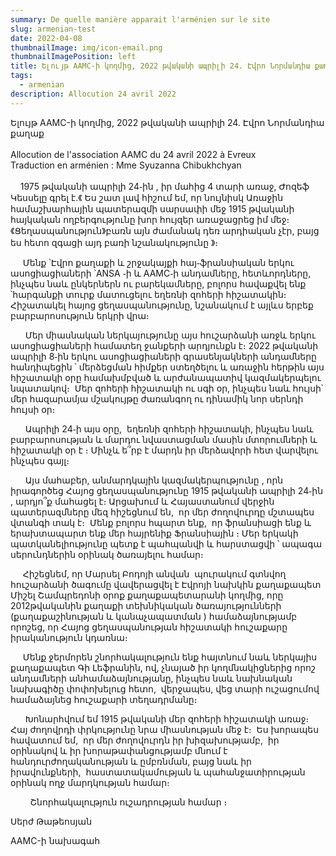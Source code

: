 ```yaml
---
summary: De quelle manière apparait l'arménien sur le site
slug: armenian-test
date: 2022-04-08
thumbnailImage: img/icon-email.png
thumbnailImagePosition: left
title: Ելույթ AAMC-ի կողմից, 2022 թվականի ապրիլի 24. Էվրո Նորմանդիա քաղաք
tags:
  - armenian
description: Allocution 24 avril 2022
---
```

Ելույթ AAMC-ի կողմից, 2022 թվականի ապրիլի 24. Էվրո Նորմանդիա քաղաք\
\
Allocution de l'association  AAMC du 24 avril 2022 à Evreux \
Traduction en arménien : Mme Syuzanna Chibukhchyan \
\
    1975 թվականի ապրիլի 24֊ին , իր մահից 4 տարի առաջ, Ժոզեֆ Կեսսելը գրել է.《 Ես շատ լավ հիշում եմ, որ նույնիսկ Առաջին համաշխարհային պատերազմի սարսափի մեջ 1915 թվականի հայկական ողբերգությունը խոր հույզեր առաջացրեց իմ մեջ։ 《Ցեղասպանություն》բառն այն ժամանակ դեռ արդիական չէր, բայց ես հետո զգացի այդ բառի նշանակությունը 》։

     Մենք ՝Էվրո քաղաքի և շրջակայքի հայ֊ֆրանսիական երկու ասոցիացիաների ՝ANSA ֊ի և AAMC֊ի անդամները, հետևորդները,  ինչպես նաև ընկերներն ու բարեկամները, բոլորս հավաքվել ենք ՝հարգանքի տուրք մատուցելու եղեռնի զոհերի հիշատակին։ Հիշատակել հայոց ցեղասպանությունը, նշանակում է այլևս երբեք բարբարոսություն երկրի վրա։ 

      Մեր միասնական ներկայությունը այս հուշարձանի առջև երկու ասոցիացիաների համատեղ ջանքերի արդյունքն է։ 2022 թվականի ապրիլի 8֊ին երկու ասոցիացիաների գրասենյակների անդամները հանդիպեցին ՝ մերձեցման հիմքեր ստեղծելու և առաջին հերթին այս հիշատակի օրը համախմբված և արժանապատիվ կազմակերպելու նպատակով։  Մեր զոհերի հիշատակի ու սգի օր, ինչպես նաև հույսի՝ մեր հազարամյա մշակույթը ժառանգող ու դինամիկ նոր սերնդի հույսի օր։

      Ապրիլի 24֊ի այս օրը,  եղեռնի զոհերի հիշատակի, ինչպես նաև բարբարոսության և մարդու նվաստացման մասին մտորումների և հիշատակի օր է ։ Մինչև ե՞րբ է մարդն իր մերձավորի հետ վարվելու ինչպես գայլ։ 

      Այս մահաբեր, անմարդկային կազմակերպությունը , որն իրագործեց Հայոց ցեղասպանությունը 1915 թվականի ապրիլի 24֊ին , արդյո՞ք մահացել է։ Արցախում և Հայաստանում վերջին պատերազմները մեզ հիշեցնում են,  որ մեր ժողովուրդը մշտապես վտանգի տակ է։  Մենք բոլորս հպարտ ենք,  որ ֆրանսիացի ենք և երախտապարտ ենք մեր հայրենիք Ֆրանսիային ։ Մեր երկակի պատկանելիությունը պետք է պահպանվի և հարստացվի ՝ ապագա սերունդներին օրինակ ծառայելու համար։ 

     Հիշեցնեմ, որ Մարսել Բոդոյի անվան  պուրակում գտնվող հուշարձանի ծագումը վավերացվել է Էվրոյի նախկին քաղաքապետ Միշել Շամպրեդոնի օրոք քաղաքապետարանի կողմից, որը 2012թվականին քաղաքի տեխնիկական ծառայությունների (քաղաքաշինության և կանաչապատման ) համաձայնությամբ որոշեց, որ Հայոց ցեղասպանության հիշատակի հուշաքարը իրականություն կդառնա։

     Մենք ջերմորեն շնորհակալություն ենք հայտնում նաև ներկայիս քաղաքապետ Գի Լեֆրանին, ով, չնայած իր կողմնակիցներից որոշ անդամների անհամաձայնությանը, ինչպես նաև նախնական նախագիծը փոփոխելուց հետո,  վերջապես, վեց տարի ուշացումով համաձայնեց հուշաքարի տեղադրմանը։

      Խոնարհվում եմ 1915 թվականի մեր զոհերի հիշատակի առաջ։ Հայ ժողովրդի փրկությունը նրա միասնության մեջ է։  Ես խորապես հավատում եմ,  որ մեր ժողովուրդն իր խիզախությամբ,  իր օրինակով և իր խորաթափանցությամբ մնում է  հանդուրժողականության և ըմբռնման, բայց նաև իր իրավունքների,  հաստատակամության և պահանջատիրության օրինակ ողջ մարդկության համար։ 

        Շնորհակալություն ուշադրության համար ։

Սերժ Թաթեոսյան 

AAMC-ի նախագահ